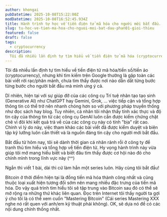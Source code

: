```yaml
---
author: khongai
pubDatetime: 2025-10-08T15:22:00Z
modDatetime: 2025-10-08T16:52:45.934Z
title: Hành trình tự học về tiền điện tử mã hóa cho người mới bắt đầu. Cryptocurrency 101 - Phần 1, Giới thiệu
slug: tu-hoc-ve-tien-ma-hoa-cho-nguoi-moi-bat-dau-phan01-gioi-thieu
featured: false
draft: false
tags:
  - cryptocurrency
description:
  Tôi đã nhiều lần định tự tìm hiểu về tiền điện tử mã hóa (cryptocurrency), nhưng khi tìm kiếm trên Google thường là gặp toàn các bài viết rời rạc/phân mảnh, chưa tìm thấy được nơi nào dẫn dắt từng bước từng bước cho người bắt đầu cả.
---
```


Tôi đã nhiều lần định tự tìm hiểu về tiền điện tử mã hóa/tiền số/tiền ảo (cryptocurrency), nhưng khi tìm kiếm trên Google thường là gặp toàn các bài viết rời rạc/phân mảnh, chưa tìm thấy được nơi nào dẫn dắt từng bước từng bước cho người bắt đầu mà mình ưng ý cả.

Dĩ nhiên, hiện tại với sự giúp đỡ của các công cụ Trí tuệ nhân tạo tạo sinh (Generative AI) như ChatGPT hay Gemini, Grok, ... việc tiếp cận và tổng hợp thông tin có thể trở nên nhanh chóng hơn so với phương pháp truyền thống như đọc sách hay blog. Tuy nhiên, cá nhân tôi nhận thấy tính xác thực và độ tin cậy của thông tin từ các công cụ GenAI luôn cần được kiểm chứng chặt chẽ vì đôi khi kết quả trả về của các công cụ này có tính "bịa" rất cao. Chính vì lý do này, việc tham khảo các bài viết đã được kiểm duyệt và biên tập kỹ lưỡng luôn cần thiết và là nguồn đáng tin cậy cho người mới bắt đầu.

Bắt đầu từ hôm nay, tôi sẽ dành thời gian cá nhân rảnh rỗi ở công ty để tranh thủ tìm hiểu và tổng hợp về tiền điện tử. Hy vọng hành trình này vừa giúp tôi mở mang hiểu biết và biết đâu tìm thấy được cơ hội nào đó cho chính mình trong lĩnh vực này (^^)

Ngắn thì viết 1 bài, dài thì cứ làm hẳn một series luôn. Hãy cùng tôi bắt đầu!

Bitcoin ở thời điểm hiện tại là đồng tiền mã hóa thành công nhất và cũng thuộc loại xuất hiện tương đối sớm nên mang nhiều đặc trưng của tiền mã hóa. Do vậy quá trình tìm hiểu tôi sẽ tập trung vào Bitcoin sau đó có thể sẽ mở rộng ra những thứ khác liên quan. Đọc trên Internet tôi thấy người ta gợi ý cho tôi là có thể xem cuốn "Mastering Bitcoin" (Cái series Mastering XXX nghe nó rất quen với anh/em kỹ thuật phải không). OK, sẽ dựa nó để có các nội dung chính thống nhất.